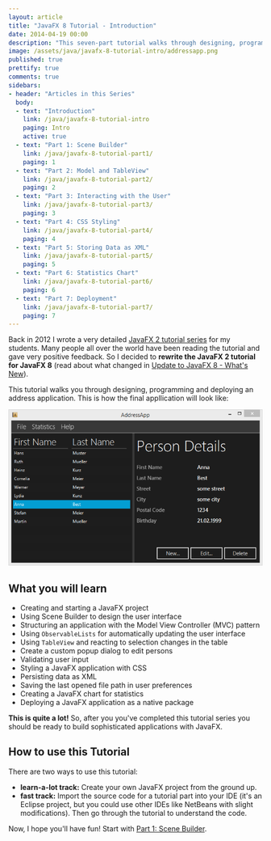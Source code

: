 ```yaml
---
layout: article
title: "JavaFX 8 Tutorial - Introduction"
date: 2014-04-19 00:00
description: "This seven-part tutorial walks through designing, programming and deploying an address application with JavaFX."
image: /assets/java/javafx-8-tutorial-intro/addressapp.png
published: true
prettify: true
comments: true
sidebars:
- header: "Articles in this Series"
  body:
  - text: "Introduction"
    link: /java/javafx-8-tutorial-intro
    paging: Intro
    active: true
  - text: "Part 1: Scene Builder"
    link: /java/javafx-8-tutorial-part1/
    paging: 1
  - text: "Part 2: Model and TableView"
    link: /java/javafx-8-tutorial-part2/
    paging: 2
  - text: "Part 3: Interacting with the User"
    link: /java/javafx-8-tutorial-part3/
    paging: 3
  - text: "Part 4: CSS Styling"
    link: /java/javafx-8-tutorial-part4/
    paging: 4
  - text: "Part 5: Storing Data as XML"
    link: /java/javafx-8-tutorial-part5/
    paging: 5
  - text: "Part 6: Statistics Chart"
    link: /java/javafx-8-tutorial-part6/
    paging: 6
  - text: "Part 7: Deployment"
    link: /java/javafx-8-tutorial-part7/
    paging: 7
---
```



Back in 2012 I wrote a very detailed [JavaFX 2 tutorial series](/java/javafx-2-tutorial-intro/) for my students. Many people all over the world have been reading the tutorial and gave very positive feedback. So I decided to **rewrite the JavaFX 2 tutorial for JavaFX 8** (read about what changed in [Update to JavaFX 8 - What's New](/blog/update-to-javafx-8-whats-new/)).

This tutorial walks you through designing, programming and deploying an address application. This is how the final appllication will look like:

![Screenshot AddressApp](/assets/java/javafx-8-tutorial-intro/addressapp.png)


## What you will learn

* Creating and starting a JavaFX project
* Using Scene Builder to design the user interface
* Structuring an application with the Model View Controller (MVC) pattern
* Using `ObservableLists` for automatically updating the user interface
* Using `TableView` and reacting to selection changes in the table
* Create a custom popup dialog to edit persons
* Validating user input
* Styling a JavaFX application with CSS
* Persisting data as XML
* Saving the last opened file path in user preferences
* Creating a JavaFX chart for statistics
* Deploying a JavaFX application as a native package

**This is quite a lot!** So, after you you've completed this tutorial series you should be ready to build sophisticated applications with JavaFX.


## How to use this Tutorial

There are two ways to use this tutorial:

* **learn-a-lot track:** Create your own JavaFX project from the ground up.
* **fast track:** Import the source code for a tutorial part into your IDE (it's an Eclipse project, but you could use other IDEs like NetBeans with slight modifications). Then go through the tutorial to understand the code.

Now, I hope you'll have fun! Start with [Part 1: Scene Builder](/java/javafx-8-tutorial-part1/).